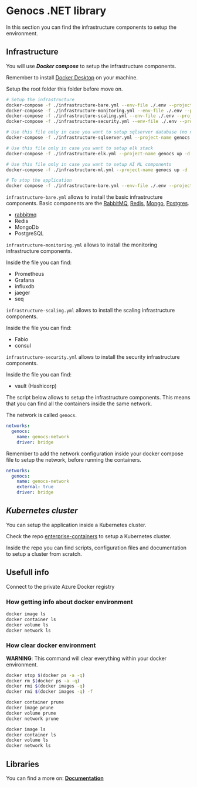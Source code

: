 # Genocs .NET library

In this section you can find the infrastructure components to setup the environment.

## Infrastructure

You will use ***Docker compose*** to setup the infrastructure components.

Remember to install [Docker Desktop](https://www.docker.com/products/docker-desktop) on your machine.

Setup the root folder this folder before move on.

```bash
# Setup the infrastructure
docker-compose -f ./infrastructure-bare.yml --env-file ./.env --project-name genocs up -d
docker-compose -f ./infrastructure-monitoring.yml --env-file ./.env --project-name genocs up -d
docker-compose -f ./infrastructure-scaling.yml --env-file ./.env --project-name genocs up -d
docker-compose -f ./infrastructure-security.yml --env-file ./.env --project-name genocs up -d

# Use this file only in case you want to setup sqlserver database (no need if you use postgres)
docker-compose -f ./infrastructure-sqlserver.yml --project-name genocs up -d

# Use this file only in case you want to setup elk stack
docker-compose -f ./infrastructure-elk.yml --project-name genocs up -d

# Use this file only in case you want to setup AI ML components
docker-compose -f ./infrastructure-ml.yml --project-name genocs up -d

# To stop the application
docker compose -f ./infrastructure-bare.yml --env-file ./.env --project-name genocs stop
```

`infrastructure-bare.yml` allows to install the basic infrastructure components. Basic components are the [RabbitMQ](https://rabbitmq.com), [Redis](https://redis.io), [Mongo](https://mongodb.com), [Postgres](https://www.postgresql.org/).

- [rabbitmq](http://localhost:15672/)
- Redis
- MongoDb
- PostgreSQL

`infrastructure-monitoring.yml` allows to install the monitoring infrastructure components.

Inside the file you can find:

- Prometheus
- Grafana
- influxdb
- jaeger
- seq

`infrastructure-scaling.yml` allows to install the scaling infrastructure components.

Inside the file you can find:

- Fabio
- consul

`infrastructure-security.yml` allows to install the security infrastructure components.

Inside the file you can find:

- vault (Hashicorp)

The script below allows to setup the infrastructure components. This means that you can find all the containers inside the same network.

The network is called `genocs`.

```yml
networks:
  genocs:
    name: genocs-network
    driver: bridge
```

Remember to add the network configuration inside your docker compose file to setup the network, before running the containers.

```yml
networks:
  genocs:
    name: genocs-network
    external: true
    driver: bridge
```

## ***Kubernetes cluster***

You can setup the application inside a Kubernetes cluster.

Check the repo [enterprise-containers](https://github.com/Genocs/enterprise-containers) to setup a Kubernetes cluster.

Inside the repo you can find scripts, configuration files and documentation to setup a cluster from scratch.

## Usefull info

Connect to the private Azure Docker registry

### How getting info about docker environment

```bash
docker image ls
docker container ls
docker volume ls
docker network ls
```

### How clear docker environment

**WARNING**: This command will clear everything within your docker environment.

```bash
docker stop $(docker ps -a -q)
docker rm $(docker ps -a -q)
docker rmi $(docker images -q)
docker rmi $(docker images -q) -f

docker container prune
docker image prune
docker volume prune
docker network prune

docker image ls
docker container ls
docker volume ls
docker network ls
```

## **Libraries**
You can find a more on:
[**Documentation**](https://genocs-blog.netlify.app/library/)
